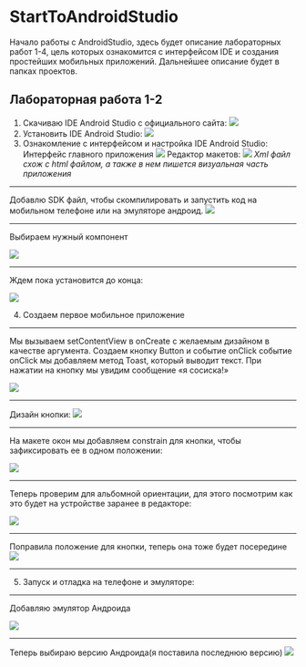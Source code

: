 # StartToAndroidStudio
Начало работы с AndroidStudio, здесь будет описание лабораторных работ 1-4, цель которых ознакомится с интерфейсом IDE и создания простейших мобильных приложений. Дальнейшее описание будет в папках проектов. 
## Лабораторная работа 1-2
1.	Скачиваю IDE Android Studio с официального сайта:
![](https://github.com/GTkatya/StartToAndroidStudio/blob/main/pic/1.png)
2.	Установить IDE Android Studio:
![](https://github.com/GTkatya/StartToAndroidStudio/blob/main/pic/2.png)
3.	Ознакомление с интерфейсом и настройка IDE Android Studio:
Интерфейс главного приложения
![](https://github.com/GTkatya/StartToAndroidStudio/blob/main/pic/3.png)
Редактор макетов: 
![](https://github.com/GTkatya/StartToAndroidStudio/blob/main/pic/4.png)
*Xml файл схож с html файлом, а также в нем пишется визуальная часть приложения*
***
Добавлю SDK  файл, чтобы скомпилировать и запустить код на мобильном телефоне или на эмуляторе андроид.
![](https://github.com/GTkatya/StartToAndroidStudio/blob/main/pic/5.png)
***
Выбираем нужный компонент

![](https://github.com/GTkatya/StartToAndroidStudio/blob/main/pic/6.png)
***
Ждем пока установится до конца:

![](https://github.com/GTkatya/StartToAndroidStudio/blob/main/pic/7.png)

4. Создаем первое мобильное приложение
 ---
Мы вызываем setContentView в onCreate с желаемым дизайном в качестве аргумента.
Создаем кнопку Button и событие onClick
событие onClick мы добавляем метод Toast, который выводит текст. При нажатии на кнопку мы увидим сообщение «я сосиска!»

![](https://github.com/GTkatya/StartToAndroidStudio/blob/main/pic/8.png)
***
Дизайн кнопки:
![](https://github.com/GTkatya/StartToAndroidStudio/blob/main/pic/9.png)
***
На макете окон мы добавляем constrain для кнопки, чтобы зафиксировать ее в одном положении:

![](https://github.com/GTkatya/StartToAndroidStudio/blob/main/pic/10.png)
***
Теперь проверим для альбомной ориентации, для этого посмотрим как это будет на устройстве заранее в редакторе:

![](https://github.com/GTkatya/StartToAndroidStudio/blob/main/pic/11.png)

***
Поправила положение для кнопки, теперь она тоже будет посередине
![](https://github.com/GTkatya/StartToAndroidStudio/blob/main/pic/12.png)
***
5.	Запуск и отладка на телефоне и эмуляторе:
---
Добавляю эмулятор Андроида

![](https://github.com/GTkatya/StartToAndroidStudio/blob/main/pic/13.png)
***
Теперь выбираю версию Андроида(я поставила последнюю версию)
![](https://github.com/GTkatya/StartToAndroidStudio/blob/main/pic/14.png)
